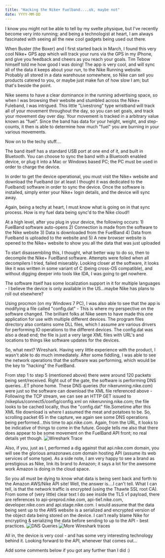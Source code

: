 ```yaml
---
title: "Hacking the Nike+ Fuelband....ok, maybe not"
date: YYYY-MM-DD
---
```


I know you might not be able to tell by my svelte physique, but I've recently become very into running; and being a technologist at heart, I am always fascinated with seeing all the new cool gadgets being used out there.

When Buster (the Boxer) and I first started back in March, I found this very cool Nike+ GPS app which will track your runs via the GPS in my iPhone, and give you feedback and cheers as you reach your goals. Tim Tebow himself told me how good I was doing! The app is very cool, and will sync all of the data it keeps about your run, to the Nike Running website. Probably all stored in a data warehouse somewhere, so Nike can sell you products catered to you, or maybe just make fun of how slow I am; but that's beside the point.

Nike seems to have a clear dominance in the running advertising space, so when I was browsing their website and stumbled across the Nike+ Fuleband, I was intrigued. This little "Livestrong" type wristband will track all of your movement throughout the day, so you can set goals, and track your movement day over day. Your movement is tracked in a arbitrary value known as "fuel". Since the band has data for your height, weight, and step-counts, it then is able to determine how much "fuel" you are burning in your various movements.

Now on to the techy stuff....

The band itself has a standard USB port at one end of it, and built in Bluetooth. You can choose to sync the band with a Bluetooth enabled device, or plug it into a Mac or Windows based PC; the PC must be used in order to charge the device.

In order to get the device operational, you must visit the Nike+ website and download the Fuelband (or at least I thought it was dedicated to the Fuelband) software in order to sync the device. Once the software is installed, simply enter your Nike+ login details, and the device will sync away.

Again, being a techy at heart, I must know what is going on in that sync process. How is my fuel data being sync'd to the Nike cloud!!

At a high level, after you plug in your device, the following occurs: 1) FuelBand software auto-opens 2) Connection is made from the software to the Nike website 3) Data is downloaded from the FuelBand 4) Data from Fuelband is uploaded to the website and 5) A new browser website is opened to the Nike+ website to show you all the data that was just uploaded

To start disassembling this, I thought, what better way to do so, then to decompile the Nike+ FuelBand software. Attempts were foiled when all decompilers I tried, failed miserably. Looking closer at the software, it looks like it was written in some variant of C (being cross-OS compatible), and without digging deeper into tools like IDA, I was going to get nowhere.

The software itself has some localization support in it for multiple languages - I believe the device is only available in the US...maybe Nike has plans to roll out elsewhere?

Using procmon (on my Windows 7 PC), I was also able to see that the app is modifying a file called "config.dat" - This is where my perspective on the software changed. The brilliant folks at Nike seem to have made this one application for use with multiple different devices. The program files directory also contains some DLL files, which I assume are various drivers for performing IO operations to the different devices. The config.dat was also a dead end; the file is just a very large XML files with URL's and locations to things like software updates for the devices.

So, what next? Wireshark. Having very little experience with the product, I wasn't able to do much immediately. After some fiddling, I was able to see the network operations that the software was performing, which would be the key to "hacking" the FuelBand.

From step 1 to step 5 (mentioned above) there were around 120 packets being sent/received. Right out of the gate, the software is performing DNS queries...ET phone home. These DNS queries (for nikerunning.nike.com) were just so the software can download the XML file referenced above - Following the TCP stream, we can see an HTTP GET issued to /nikeplus/connect5/config/config.xml on nikerunning.nike.com; the file looks to be cached locally, thus the "config.dat" file.Sometime after this XML file download is where I assumed the meat and potatoes to be. So, scrolling packet 65 in the capture, we again see some DNS operations being performed...this time to api.nike.com. Again, from the URL, it looks to be indicative of things to come in the future. Google tells me also that there does appear to be some movement on the FuelBand API front; no real details yet though. 
![Wireshark Trace](pages/2017-06-17-wireshark.png "Wireshark Trace")

Also, if you, just as I, performed a dig against that api.nike.com domain, you will see the glorious amazonaws.com domain hosting API (assume its web services of some type). As a side note, I am very happy to see a brand as prestigious as Nike, link its brand to Amazon; it says a lot for the awesome work Amazon is doing in the cloud space.

So you all must be dying to know what data is being sent back and forth to the Amazon AWS/Nike API site! Well, the answer is....I can't tell. What I can tell, is that the network traffic is encrypted (using the Thawte SSL root CA). From some of (very little) clear text I do see inside the TLS v1 payload, there are references to api-preprod.nike.com, api-tie1.nike.com, developer.nike.com and api.stage.nike.com. I would assume that the data being sent up to the AWS website is a serialized and encrypted version of the object data being stored on the device. I can't really blame Nike for encrypting & serializing the data before sending to up to the API - best practices.
![DNS Queries](pages/2017-06-17-putty.png "DNS queries")
![More Wireshark traces](pages/2017-06-17-wireshark2.png "More Wireshark traces")

All in, the device is very cool - and has some very interesting technology behind it. Looking forward to the API, whenever that comes out...

Add some comments below if you got any further than I did :)
